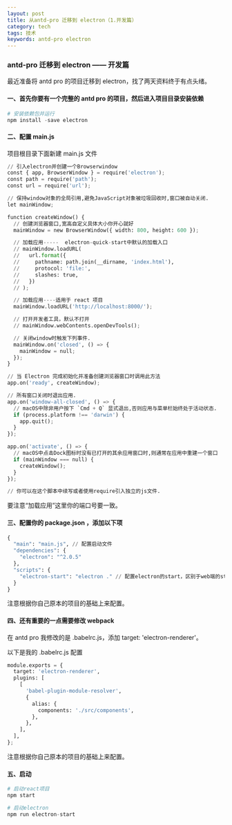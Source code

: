 ```yaml
---
layout: post
title: 从antd-pro 迁移到 electron（1.开发篇）
category: tech
tags: 技术
keywords: antd-pro electron
---
```


### antd-pro 迁移到 electron —— 开发篇

最近准备将 antd pro 的项目迁移到 electron，找了两天资料终于有点头绪。

#### 一、首先你要有一个完整的 antd pro 的项目，然后进入项目目录安装依赖

```python
# 安装依赖包并运行
npm install -save electron
```

#### 二、配置 main.js

项目根目录下面新建 main.js 文件

```python
// 引入electron并创建一个Browserwindow
const { app, BrowserWindow } = require('electron');
const path = require('path');
const url = require('url');

// 保持window对象的全局引用,避免JavaScript对象被垃圾回收时,窗口被自动关闭.
let mainWindow;

function createWindow() {
  // 创建浏览器窗口,宽高自定义具体大小你开心就好
  mainWindow = new BrowserWindow({ width: 800, height: 600 });

  // 加载应用-----  electron-quick-start中默认的加载入口
  // mainWindow.loadURL(
  //   url.format({
  //     pathname: path.join(__dirname, 'index.html'),
  //     protocol: 'file:',
  //     slashes: true,
  //   })
  // );

  // 加载应用----适用于 react 项目
  mainWindow.loadURL('http://localhost:8000/');

  // 打开开发者工具，默认不打开
  // mainWindow.webContents.openDevTools();

  // 关闭window时触发下列事件.
  mainWindow.on('closed', () => {
    mainWindow = null;
  });
}

// 当 Electron 完成初始化并准备创建浏览器窗口时调用此方法
app.on('ready', createWindow);

// 所有窗口关闭时退出应用.
app.on('window-all-closed', () => {
  // macOS中除非用户按下 `Cmd + Q` 显式退出,否则应用与菜单栏始终处于活动状态.
  if (process.platform !== 'darwin') {
    app.quit();
  }
});

app.on('activate', () => {
  // macOS中点击Dock图标时没有已打开的其余应用窗口时,则通常在应用中重建一个窗口
  if (mainWindow === null) {
    createWindow();
  }
});

// 你可以在这个脚本中续写或者使用require引入独立的js文件.
```

要注意“加载应用”这里你的端口号要一致。

#### 三、配置你的 package.json ，添加以下项

```python
{
  "main": "main.js", // 配置启动文件
  "dependencies": {
    "electron": "^2.0.5"
  },
  "scripts": {
    "electron-start": "electron ." // 配置electron的start，区别于web端的start
  }
}
```

注意根据你自己原本的项目的基础上来配置。

#### 四、还有重要的一点需要修改 webpack

在 antd pro 我修改的是 .babelrc.js，添加 target: 'electron-renderer'。

以下是我的 .babelrc.js 配置

```python
module.exports = {
  target: 'electron-renderer',
  plugins: [
    [
      'babel-plugin-module-resolver',
      {
        alias: {
          components: './src/components',
        },
      },
    ],
  ],
};
```

注意根据你自己原本的项目的基础上来配置。

#### 五、启动

```python
# 启动react项目
npm start

# 启动electron
npm run electron-start
```
